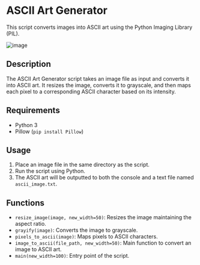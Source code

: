 # ASCII Art Generator

This script converts images into ASCII art using the Python Imaging Library (PIL).

![image](https://github.com/AIMalvin/Basic_ASCII_Art_Generator/assets/69598452/2e853814-ffe1-4803-b544-e03f65d1ba79)


## Description

The ASCII Art Generator script takes an image file as input and converts it into ASCII art. It resizes the image, converts it to grayscale, and then maps each pixel to a corresponding ASCII character based on its intensity.

## Requirements

- Python 3
- Pillow (`pip install Pillow`)

## Usage

1. Place an image file in the same directory as the script.
2. Run the script using Python.
3. The ASCII art will be outputted to both the console and a text file named `ascii_image.txt`.

## Functions

- `resize_image(image, new_width=50)`: Resizes the image maintaining the aspect ratio.
- `grayify(image)`: Converts the image to grayscale.
- `pixels_to_ascii(image)`: Maps pixels to ASCII characters.
- `image_to_ascii(file_path, new_width=50)`: Main function to convert an image to ASCII art.
- `main(new_width=100)`: Entry point of the script.

